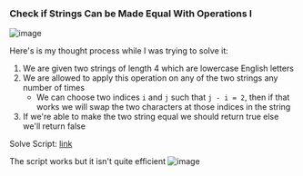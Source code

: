 <h3> Check if Strings Can be Made Equal With Operations I </h3>

![image](https://github.com/h4ckyou/h4ckyou.github.io/assets/127159644/f77cf4a5-a4a4-4c8d-adc0-b17ffa6f5d53)

Here's is my thought process while I was trying to solve it:

1. We are given two strings of length 4 which are lowercase English letters
2. We are allowed to apply this operation on any of the two strings any number of times
	- We can choose two indices `i` and `j` such that `j - i = 2`, then if that works we will swap the two characters at those indices in the string
3. If we're able to make the two string equal we should return true else we'll return false


Solve Script: [link](https://github.com/h4ckyou/h4ckyou.github.io/blob/main/posts/programming/Leetcode/Check%20if%20Strings%20Can%20be%20Made%20Equal%20With%20Operations%20I/solve.py)

The script works but it isn't quite efficient
![image](https://github.com/h4ckyou/h4ckyou.github.io/assets/127159644/fb4348d5-223d-409e-ab11-9d61a1a282e8)
